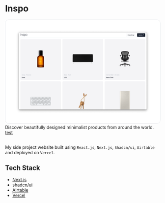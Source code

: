 # Inspo

<img src="public/images/og.png" alt="Inspo" style="border-radius: 12px; border: 1px solid #e5e7eb" />
Discover beautifully designed minimalist products from around the world.
<br>
<a href='https://inspov1.vercel.app/'>test</a>

<br>
<br>

My side project website built using `React.js`, `Next.js`, `Shadcn/ui`, `Airtable` and deployed on `Vercel`. 

## Tech Stack

- [Next.js](https://nextjs.org)
- [shadcn/ui](https://ui.shadcn.com)
- [Airtable](https://ui.shadcn.com)
- [Vercel](https://vercel.com)
